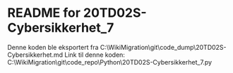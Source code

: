 # README for 20TD02S-Cybersikkerhet_7
Denne koden ble eksportert fra C:\WikiMigration\git\code_dump\20TD02S-Cybersikkerhet.md
Link til denne koden: C:\WikiMigration\git\code_repo\Python\20TD02S-Cybersikkerhet_7.py
